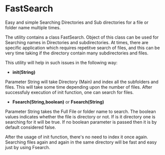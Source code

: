 # FastSearch
Easy and simple Searching Directories and Sub directories for a file or folder name multiple times.

The utility contains a class FastSearch. Object of this class can be used for Searching names in Directories and subdirectories. 
At times, there are specific application which requires repetitve search of files, and this can be very time taking if the directory contain many subdirectories and files.
  
This utility will help in such issues in the following way:
  
* **init(String)**

Parameter String will take Directory (Main) and index all the subfolders and files. This will take some time depending upon the number of files. After successfuly execution of init function, one can search for files.

* **Fsearch(String,boolean)** or **Fsearch(String)**
  
Parameter String takes the Full File or folder name to search. The boolean values indicates whether the file is directory or not. If is it directory one is searching for it will be true. If no boolean parameter is passed then it is by default considered false.
  
After the usage of init function, there's no need to index it once again. Searching files again and again in the same directory will be fast and easy just by using Fsearch. 
